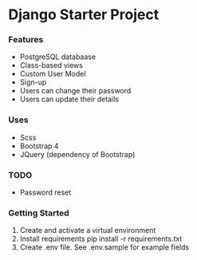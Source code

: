 # Django Starter Project

### Features
- PostgreSQL databaase
- Class-based views
- Custom User Model
- Sign-up
- Users can change their password
- Users can update their details

### Uses
- Scss
- Bootstrap 4
- JQuery (dependency of Bootstrap)

### TODO
- Password reset

### Getting Started

1. Create and activate a virtual environment
2. Install requirements
pip install -r requirements.txt
3. Create .env file. See .env.sample for example fields
